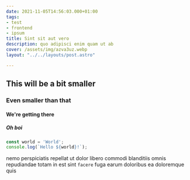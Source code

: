 ```yaml
---
date: 2021-11-05T14:56:03.000+01:00
tags:
- test
- frontend
- ipsum
title: Sint sit aut vero
description: quo adipisci enim quam ut ab
cover: /assets/img/azva3uz.webp
layout: "../../layouts/post.astro"

---
```

## This will be a bit smaller

### Even smaller than that

#### We're getting there

##### Oh boi

```typescript
const world = 'World';
console.log(`Hello ${world}!`);
```

nemo perspiciatis repellat ut dolor libero commodi blanditiis omnis
repudiandae totam in est sint `facere` fuga
earum doloribus ea doloremque quis